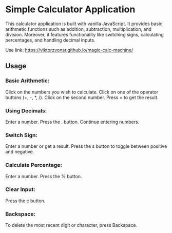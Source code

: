 # Simple Calculator Application

This calculator application is built with vanilla JavaScript. It provides basic arithmetic functions such as addition, subtraction, multiplication, and division. Moreover, it features functionality like switching signs, calculating percentages, and handling decimal inputs.

Use link: https://viktorzvonar.github.io/magic-calc-machine/

## Usage

### Basic Arithmetic:

Click on the numbers you wish to calculate.
Click on one of the operator buttons (+, -, \*, /).
Click on the second number.
Press = to get the result.

### Using Decimals:

Enter a number.
Press the . button.
Continue entering numbers.

### Switch Sign:

Enter a number or get a result.
Press the s button to toggle between positive and negative.

### Calculate Percentage:

Enter a number.
Press the % button.

### Clear Input:

Press the c button.

### Backspace:

To delete the most recent digit or character, press Backspace.
